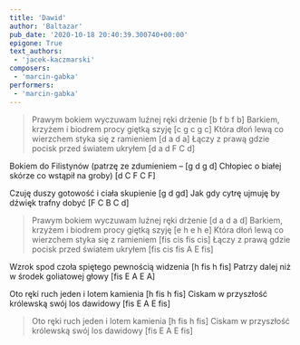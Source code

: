 ```yaml
---
title: 'Dawid'
author: 'Baltazar'
pub_date: '2020-10-18 20:40:39.300740+00:00'
epigone: True
text_authors:
 - 'jacek-kaczmarski'
composers:
 - 'marcin-gabka'
performers:
 - 'marcin-gabka'
---
```


>Prawym bokiem wyczuwam luźnej ręki drżenie [b f b f b]
>Barkiem, krzyżem i biodrem procy giętką szyję [c g c g c]
>Która dłoń lewą co wierzchem styka się z ramieniem [d a d a]
>Łączy z prawą gdzie pocisk przed światem ukryłem [d a d F C d]

Bokiem do Filistynów (patrzę ze zdumieniem – [g d g d]
Chłopiec o białej skórze co wstąpił na groby) [d C F C F]

Czuję duszy gotowość i ciała skupienie [g d gd]
Jak gdy cytrę ujmuję by dźwięk trafny dobyć [F C B C d]

>Prawym bokiem wyczuwam luźnej ręki drżenie [d a d a d]
>Barkiem, krzyżem i biodrem procy giętką szyję [e h e h e]
>Która dłoń lewą co wierzchem styka się z ramieniem [fis cis fis cis]
>Łączy z prawą gdzie pocisk przed światem ukryłem [fis cis fis A E fis]


Wzrok spod czoła spiętego pewnością widzenia [h fis h fis]
Patrzy dalej niż w środek goliatowej głowy [fis E A E A]

Oto ręki ruch jeden i lotem kamienia [h fis h fis]
Ciskam w przyszłość królewską swój los dawidowy [fis E A E fis]

>Oto ręki ruch jeden i lotem kamienia [h fis h fis]
>Ciskam w przyszłość królewską swój los dawidowy [fis E A E fis]